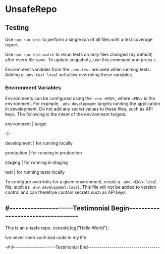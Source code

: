 # UnsafeRepo

## Testing

Use `npm run test` to perform a single run of all files with a test coverage report.

 

Use `npm run test:watch` to rerun tests on only files changed (by default) after every file save. To update snapshots, use this command and press `u`.

 

Environment variables from the `.env.test` are used when running tests. Adding a `.env.test.local` will allow overriding these variables.

 

### Environment Variables

Environments can be configured using the `.env.<ENV>`, where `<ENV>` is the environment. For example, `.env.development` targets running the application in development. Do not add any secret values to these files, such as API keys. The following is the intent of the environment targets:

 

environment | target

-|-

development | for running locally

production | for running in production

staging | for running in staging

test | for running tests locally

 

To configure overrides for a given environment, create a `.env.<ENV>.local` file, such as `.env.development.local`. This file will not be added to version control and can therefore contain secrets such as API keys.

 
#---------------------Testimonial Begin----------------------------------
-

This is an unsafe repo.
console.log("Hello World");

Ive never seen such bad code in my life.

-#
#---------------------Testimonial End------------------------------------
